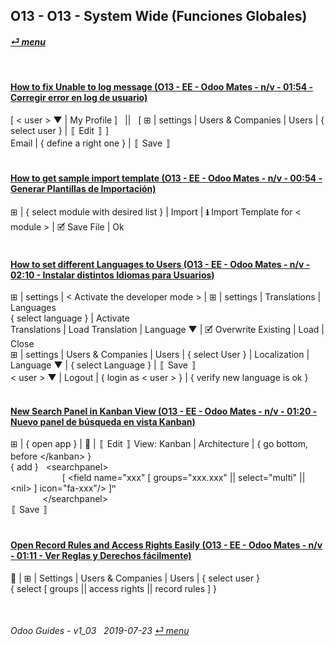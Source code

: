 ## O13 - O13 - System Wide (Funciones Globales)
#### [_&#x23CE; menu_](/o13/ee/o13-ee-guides_menu.md)  

<br>

#### [How to fix Unable to log message (O13 - EE - Odoo Mates - n/v - 01:54 - Corregir error en log de usuario)](https://youtube.com/embed/VOleoUE-hqM?autoplay=1&start=0&end=0&rel=0)
\[ < user \> &#x25BC; | My Profile \] &nbsp; || &nbsp; \[ &#x229E; | settings | Users & Companies | Users | { select user } | &#x301A; Edit &#x301B; \]  
Email | { define a right one } | &#x301A; Save &#x301B;<br><br>

#### [How to get sample import template (O13 - EE - Odoo Mates - n/v - 00:54 - Generar Plantillas de Importación)](https://youtube.com/embed/Sl3-EhT4qwk?autoplay=1&start=0&end=0&rel=0)
&#x229E; | { select module with desired list } | Import | **&#x2B73;** Import Template for < module > | &#x1F5F9; Save File | Ok<br><br>

#### [How to set different Languages to Users (O13 - EE - Odoo Mates - n/v - 02:10 - Instalar distintos Idiomas para Usuarios)](https://youtube.com/embed/8-UhC8VI7is?autoplay=1&start=0&end=0&rel=0)
&#x229E; | settings | < Activate the developer mode > | &#x229E; | settings | Translations | Languages  
{ select language } | Activate  
Translations | Load Translation | Language &#x25BC; | &#x1F5F9; Overwrite Existing | Load | Close  
&#x229E; | settings | Users & Companies | Users | { select User } | Localization | Language &#x25BC; | { select Language } | &#x301A; Save &#x301B;  
< user \> &#x25BC; | Logout | { login as < user > } | { verify new language is ok }<br><br>

#### [New Search Panel in Kanban View (O13 - EE - Odoo Mates - n/v - 01:20 - Nuevo panel de búsqueda en vista Kanban)](https://youtube.com/embed/38CqLPOlalo?autoplay=1&start=0&end=0&rel=0)
&#x229E; | { open app } | &#x1F41E; | &#x301A; Edit &#x301B; View: Kanban | Architecture | { go bottom, before \</kanban\> }  
{ add }&nbsp;&nbsp;&nbsp;\<searchpanel\>  
&nbsp;&nbsp;&nbsp;&nbsp;&nbsp;&nbsp;&nbsp;&nbsp;&nbsp;&nbsp;&nbsp;&nbsp;&nbsp;&nbsp;&nbsp;&nbsp;&nbsp;&nbsp;&nbsp;&nbsp;&nbsp;\[ <field name="xxx" \[ groups="xxx.xxx" || select="multi" || \<nil\> \] icon="fa-xxx"/> \]&#x207F;  
&nbsp;&nbsp;&nbsp;&nbsp;&nbsp;&nbsp;&nbsp;&nbsp;&nbsp;&nbsp;&nbsp;&nbsp;&nbsp;\</searchpanel\>  
&#x301A; Save &#x301B;<br><br>

#### [Open Record Rules and Access Rights Easily (O13 - EE - Odoo Mates - n/v - 01:11 - Ver Reglas y Derechos fácilmente)](https://youtube.com/embed/FLKaAKfhq_Y?autoplay=1&start=0&end=0&rel=0)
&#x1F41E; | &#x229E; | Settings | Users & Companies | Users | { select user }  
{ select [ groups || access rights || record rules ] }

<br>

###### Odoo Guides - v1_03 &nbsp; 2019-07-23  [_&#x23CE; menu_](/o13/ee/o13-ee-guides_menu.md)  
